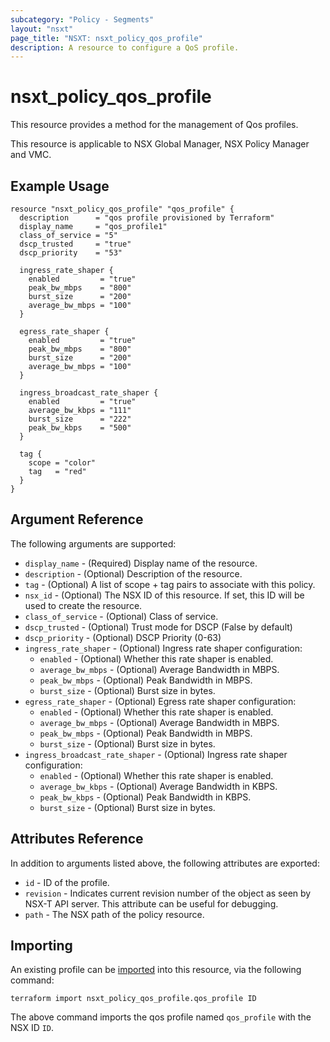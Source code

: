 ```yaml
---
subcategory: "Policy - Segments"
layout: "nsxt"
page_title: "NSXT: nsxt_policy_qos_profile"
description: A resource to configure a QoS profile.
---
```


# nsxt_policy_qos_profile

This resource provides a method for the management of Qos profiles.

This resource is applicable to NSX Global Manager, NSX Policy Manager and VMC.

## Example Usage

```hcl
resource "nsxt_policy_qos_profile" "qos_profile" {
  description      = "qos profile provisioned by Terraform"
  display_name     = "qos_profile1"
  class_of_service = "5"
  dscp_trusted     = "true"
  dscp_priority    = "53"

  ingress_rate_shaper {
    enabled         = "true"
    peak_bw_mbps    = "800"
    burst_size      = "200"
    average_bw_mbps = "100"
  }

  egress_rate_shaper {
    enabled         = "true"
    peak_bw_mbps    = "800"
    burst_size      = "200"
    average_bw_mbps = "100"
  }

  ingress_broadcast_rate_shaper {
    enabled         = "true"
    average_bw_kbps = "111"
    burst_size      = "222"
    peak_bw_kbps    = "500"
  }

  tag {
    scope = "color"
    tag   = "red"
  }
}
```

## Argument Reference

The following arguments are supported:

* `display_name` - (Required) Display name of the resource.
* `description` - (Optional) Description of the resource.
* `tag` - (Optional) A list of scope + tag pairs to associate with this policy.
* `nsx_id` - (Optional) The NSX ID of this resource. If set, this ID will be used to create the resource.
* `class_of_service` - (Optional) Class of service.
* `dscp_trusted` - (Optional) Trust mode for DSCP (False by default)
* `dscp_priority` - (Optional) DSCP Priority (0-63)
* `ingress_rate_shaper` - (Optional) Ingress rate shaper configuration:
  * `enabled` - (Optional) Whether this rate shaper is enabled.
  * `average_bw_mbps` - (Optional) Average Bandwidth in MBPS.
  * `peak_bw_mbps` - (Optional) Peak Bandwidth in MBPS.
  * `burst_size` - (Optional) Burst size in bytes.
* `egress_rate_shaper` - (Optional) Egress rate shaper configuration:
  * `enabled` - (Optional) Whether this rate shaper is enabled.
  * `average_bw_mbps` - (Optional) Average Bandwidth in MBPS.
  * `peak_bw_mbps` - (Optional) Peak Bandwidth in MBPS.
  * `burst_size` - (Optional) Burst size in bytes.
* `ingress_broadcast_rate_shaper` - (Optional) Ingress rate shaper configuration:
  * `enabled` - (Optional) Whether this rate shaper is enabled.
  * `average_bw_kbps` - (Optional) Average Bandwidth in KBPS.
  * `peak_bw_kbps` - (Optional) Peak Bandwidth in KBPS.
  * `burst_size` - (Optional) Burst size in bytes.

## Attributes Reference

In addition to arguments listed above, the following attributes are exported:

* `id` - ID of the profile.
* `revision` - Indicates current revision number of the object as seen by NSX-T API server. This attribute can be useful for debugging.
* `path` - The NSX path of the policy resource.

## Importing

An existing profile can be [imported][docs-import] into this resource, via the following command:

[docs-import]: https://www.terraform.io/cli/import

```
terraform import nsxt_policy_qos_profile.qos_profile ID
```

The above command imports the qos profile named `qos_profile` with the NSX ID `ID`.
